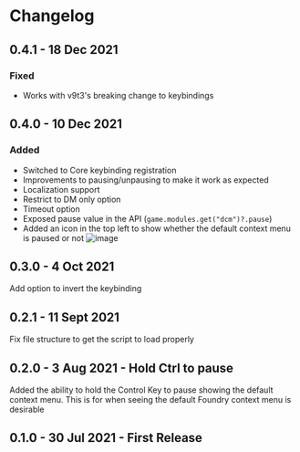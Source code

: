 # Changelog

## 0.4.1 - 18 Dec 2021

### Fixed

* Works with v9t3's breaking change to keybindings

## 0.4.0 - 10 Dec 2021

### Added

* Switched to Core keybinding registration
* Improvements to pausing/unpausing to make it work as expected
* Localization support
* Restrict to DM only option
* Timeout option
* Exposed pause value in the API (`game.modules.get("dcm")?.pause`)
* Added an icon in the top left to show whether the default context menu is paused or not
![image](https://user-images.githubusercontent.com/82790112/145652363-d73252d7-734d-40da-a27f-7c9d3e96a757.png)

## 0.3.0 - 4 Oct 2021

Add option to invert the keybinding

## 0.2.1 - 11 Sept 2021

Fix file structure to get the script to load properly

## 0.2.0 - 3 Aug 2021 - Hold Ctrl to pause

Added the ability to hold the Control Key to pause showing the default context menu. This is for when seeing the default Foundry context menu is desirable

## 0.1.0 - 30 Jul 2021 - First Release
